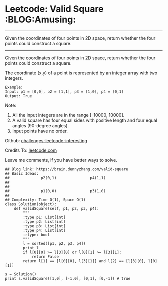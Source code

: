 # Leetcode: Valid Square     :BLOG:Amusing:


---

Given the coordinates of four points in 2D space, return whether the four points could construct a square.  

---

Given the coordinates of four points in 2D space, return whether the four points could construct a square.  

The coordinate (x,y) of a point is represented by an integer array with two integers.  

    Example:
    Input: p1 = [0,0], p2 = [1,1], p3 = [1,0], p4 = [0,1]
    Output: True

Note:  

1.  All the input integers are in the range [-10000, 10000].
2.  A valid square has four equal sides with positive length and four equal angles (90-degree angles).
3.  Input points have no order.

Github: [challenges-leetcode-interesting](https://github.com/DennyZhang/challenges-leetcode-interesting/tree/master/valid-square)  

Credits To: [leetcode.com](https://leetcode.com/problems/valid-square/description/)  

Leave me comments, if you have better ways to solve.  

    ## Blog link: https://brain.dennyzhang.com/valid-square
    ## Basic Ideas:
    ##              p2(0,1)               p4(1,1)
    ##
    ##
    ##              p1(0,0)               p3(1,0)
    ##
    ## Complexity: Time O(1), Space O(1)
    class Solution(object):
        def validSquare(self, p1, p2, p3, p4):
            """
            :type p1: List[int]
            :type p2: List[int]
            :type p3: List[int]
            :type p4: List[int]
            :rtype: bool
            """
            l = sorted([p1, p2, p3, p4])
            print l
            if l[0][0] >= l[3][0] or l[0][1] >= l[3][1]:
                return False
            return l[1] == [l[0][0], l[3][1]] and l[2] == [l[3][0], l[0][1]]
    
    s = Solution()
    print s.validSquare([1,0], [-1,0], [0,1], [0,-1]) # true